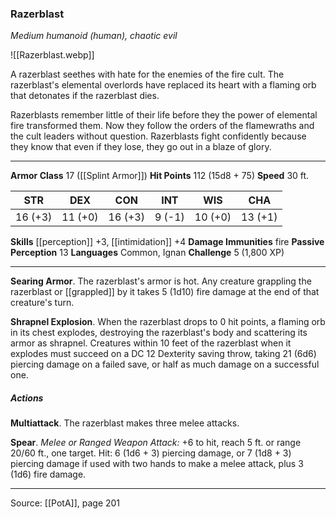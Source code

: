 ### Razerblast
_Medium humanoid (human), chaotic evil_

![[Razerblast.webp]]

A razerblast seethes with hate for the enemies of the fire cult. The razerblast's elemental overlords have replaced its heart with a flaming orb that detonates if the razerblast dies.

Razerblasts remember little of their life before they the power of elemental fire transformed them. Now they follow the orders of the flamewraths and the cult leaders without question. Razerblasts fight confidently because they know that even if they lose, they go out in a blaze of glory.






---

**Armor Class** 17 ([[Splint Armor]])
**Hit Points** 112 (15d8 + 75)
**Speed** 30 ft.

| STR     | DEX     | CON     | INT     | WIS     | CHA     |
|---------|---------|---------|---------|---------|---------|
| 16 (+3) | 11 (+0) | 16 (+3) | 9 (-1) | 10 (+0) | 13 (+1) |

**Skills** [[perception]] +3, [[intimidation]] +4
**Damage Immunities** fire
**Passive Perception** 13
**Languages** Common, Ignan
**Challenge** 5 (1,800 XP)

---

**Searing Armor**. The razerblast's armor is hot. Any creature grappling the razerblast or [[grappled]] by it takes 5 (1d10) fire damage at the end of that creature's turn.

**Shrapnel Explosion**. When the razerblast drops to 0 hit points, a flaming orb in its chest explodes, destroying the razerblast's body and scattering its armor as shrapnel. Creatures within 10 feet of the razerblast when it explodes must succeed on a DC 12 Dexterity saving throw, taking 21 (6d6) piercing damage on a failed save, or half as much damage on a successful one.

##### Actions
**Multiattack**. The razerblast makes three melee attacks.

**Spear**. _Melee or Ranged Weapon Attack:_ +6 to hit, reach 5 ft. or range 20/60 ft., one target. Hit: 6 (1d6 + 3) piercing damage, or 7 (1d8 + 3) piercing damage if used with two hands to make a melee attack, plus 3 (1d6) fire damage.


---

Source: [[PotA]], page 201